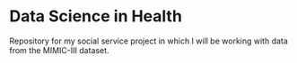 # Data Science in Health
Repository for my social service project in which I will be working with data from the MIMIC-III dataset.
